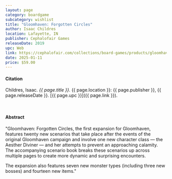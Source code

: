 ```yaml
---
layout: page
category: boardgame
subcategory: wishlist
title: "Gloomhaven: Forgotten Circles"
author: Isaac Childres
location: Lafayette, IN
publisher: Cephalofair Games
releaseDate: 2019
upc: Web
link: https://cephalofair.com/collections/board-games/products/gloomhaven-forgotten-circles
date: 2025-01-11
price: $59.00
---
```


#### Citation

Childres, Isaac. *{{ page.title }}.* {{ page.location }}: {{ page.publisher }}, {{ page.releaseDate }}. [{{ page.upc }}]({{ page.link }}).

<br>


#### Abstract

"Gloomhaven: Forgotten Circles, the first expansion for Gloomhaven, features twenty new scenarios that take place after the events of the original Gloomhaven campaign and involve one new character class — the Aesther Diviner — and her attempts to prevent an approaching calamity. The accompanying scenario book breaks these scenarios up across multiple pages to create more dynamic and surprising encounters.

The expansion also features seven new monster types (including three new bosses) and fourteen new items."
